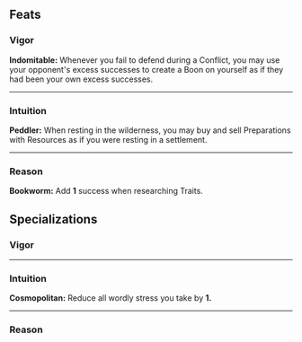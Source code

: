##  Feats

### Vigor

**Indomitable:** Whenever you fail to defend during a Conflict, you may use your opponent's excess successes to create a Boon on yourself as if they had been your own excess successes.

---

### Intuition

**Peddler:** When resting in the wilderness, you may buy and sell Preparations with Resources as if you were resting in a settlement.

---

### Reason

**Bookworm:** Add **1** success when researching Traits.



## Specializations

### Vigor



---

### Intuition

**Cosmopolitan:** Reduce all wordly stress you take by **1.**

---

### Reason

